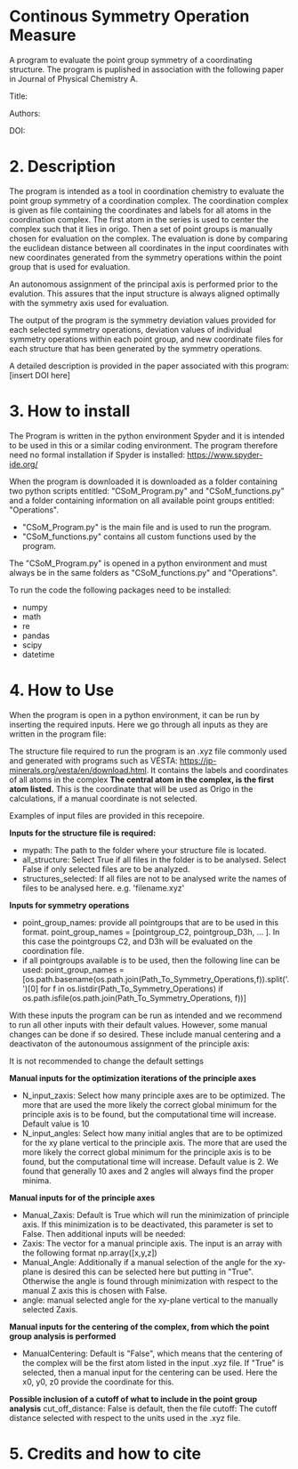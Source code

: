 # Continous Symmetry Operation Measure
A program to evaluate the point group symmetry of a coordinating structure.
The program is puplished in association with the following paper in Journal of Physical Chemistry A.

Title:

Authors: 

DOI:


# 2. Description
The program is intended as a tool in coordination chemistry to evaluate the point group symmetry of a coordination complex.
The coordination complex is given as file containing the coordinates and labels for all atoms in the coordination complex. 
The first atom in the series is used to center the complex such that it lies in origo.
Then a set of point groups is manually chosen for evaluation on the complex. 
The evaluation is done by comparing the euclidean distance between all coordinates in the input coordinates with new coordinates generated from the symmetry operations within the point group that is used for evaluation.

An autonomous assignment of the principal axis is performed prior to the evalution. This assures that the input structure is always aligned optimally with the symmetry axis used for evaluation.

The output of the program is the symmetry deviation values provided for each selected symmetry operations, deviation values of individual symmetry operations within each point group, and new coordinate files for each structure that has been generated by the symmetry operations. 

A detailed description is provided in the paper associated with this program: [insert DOI here]

# 3. How to install
The Program is written in the python environment Spyder and it is intended to be used in this or a similar coding environment. 
The program therefore need no formal installation if Spyder is installed: https://www.spyder-ide.org/

When the program is downloaded it is downloaded as a folder containing two python scripts entitled: "CSoM_Program.py" and "CSoM_functions.py" and a folder containing information on all available point groups entitled: "Operations". 

+ "CSoM_Program.py" is the main file and is used to run the program.
+ "CSoM_functions.py" contains all custom functions used by the program.

The "CSoM_Program.py" is opened in a python environment and must always be in the same folders as "CSoM_functions.py" and "Operations".

To run the code the following packages need to be installed: 

+ numpy
+ math
+ re
+ pandas
+ scipy
+ datetime


# 4. How to Use
When the program is open in a python environment, it can be run by inserting the required inputs. Here we go through all inputs as they are written in the program file:

The structure file required to run the program is an .xyz file commonly used and generated with programs such as VESTA: https://jp-minerals.org/vesta/en/download.html. It contains the labels and coordinates of all atoms in the complex
**The central atom in the complex, is the first atom listed.** This is the coordinate that will be used as Origo in the calculations, if a manual coordinate is not selected.

Examples of input files are provided in this recepoire. 

**Inputs for the structure file is required:**
 + mypath: The path to the folder where your structure file is located.
 + all_structure: Select True if all files in the folder is to be analysed. Select False if only selected files are to be analyzed.
 + structures_selected: If all files are not to be analysed write the names of files to be analysed here. e.g. 'filename.xyz'


**Inputs for symmetry operations**
+ point_group_names: provide all pointgroups that are to be used in this format. point_group_names = [pointgroup_C2, pointgroup_D3h, ... ]. In this case the pointgroups C2, and D3h will be evaluated on the coordination file.  
+ if all pointgroups available is to be used, then the following line can be used: point_group_names = [os.path.basename(os.path.join(Path_To_Symmetry_Operations,f)).split('.')[0] for f in os.listdir(Path_To_Symmetry_Operations) if os.path.isfile(os.path.join(Path_To_Symmetry_Operations, f))]

With these inputs the program can be run as intended and we recommend to run all other inputs with their default values. However, some manual changes can be done if so desired. These include manual centering and a deactivaton of the autonoumous assignment of the principle axis:

It is not recommended to change the default settings

**Manual inputs for the optimization iterations of the principle axes**

+ N_input_zaxis: Select how many principle axes are to be optimized. The more that are used the more likely the correct global minimum for the principle axis is to be found, but the computational time will increase. Default value is 10
+ N_input_angles: Select how many initial angles that are to be optimized for the xy plane vertical to the principle axis. The more that are used the more likely the correct global minimum for the principle axis is to be found, but the computational time will increase. Default value is 2. We found that generally 10 axes and 2 angles will always find the proper minima.

**Manual inputs for of the principle axes**
+ Manual_Zaxis: Default is True which will run the minimization of principle axis. If this minimization is to be deactivated, this parameter is set to False. Then additional inputs will be needed:
+ Zaxis: The vector for a manual principle axis. The input is an array with the following format np.array([x,y,z])
+ Manual_Angle: Additionally if a manual selection of the angle for the xy-plane is desired this can be selected here but putting in "True". Otherwise the angle is found through minimization with respect to the manual Z axis this is chosen with False.
+ angle: manual selected angle for the xy-plane vertical to the manually selected Zaxis.


**Manual inputs for the centering of the complex, from which the point group analysis is performed**
+ ManualCentering: Default is "False", which means that the centering of the complex will be the first atom listed in the input .xyz file. If "True" is selected, then a manual input for the centering can be used. Here the x0, y0, z0 provide the coordinate for this.

**Possible inclusion of a cutoff of what to include in the point group analysis**
cut_off_distance: False is default, then the file 
cutoff: The cutoff distance selected with respect to the units used in the .xyz file.

# 5. Credits and how to cite




